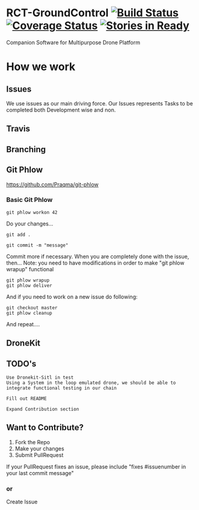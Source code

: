 # RCT-GroundControl [![Build Status](https://travis-ci.org/RCTechnologies/RCT-GroundControl.svg?branch=master)](https://travis-ci.org/RCTechnologies/RCT-GroundControl) [![Coverage Status](https://coveralls.io/repos/github/RCTechnologies/RCT-GroundControl/badge.svg?branch=master)](https://coveralls.io/github/RCTechnologies/RCT-GroundControl?branch=master) [![Stories in Ready](https://badge.waffle.io/RCTechnologies/RCT-GroundControl.png?label=ready&title=Ready)](https://waffle.io/RCTechnologies/RCT-GroundControl)

Companion Software for Multipurpose Drone Platform

# How we work
## Issues
  We use issues as our main driving force. Our Issues represents Tasks to be completed both Development wise and non.

## Travis

## Branching

## Git Phlow
  https://github.com/Praqma/git-phlow

### Basic Git Phlow
```
git phlow workon 42
```
Do your changes...
```
git add .

git commit -m "message"
```
Commit more if necessary.
When you are completely done with the issue, then...
Note: you need to have modifications in order to make "git phlow wrapup" functional
```
git phlow wrapup
git phlow deliver
```
And if you need to work on a new issue do following:
```
git checkout master
git phlow cleanup
```
And repeat....

## DroneKit

## TODO's
```
Use Dronekit-Sitl in test
Using a System in the loop emulated drone, we should be able to integrate functional testing in our chain

Fill out README

Expand Contribution section

```


## Want to Contribute?
<ol>
<li>Fork the Repo</li>
<li>Make your changes</li>
<li>Submit PullRequest</li>
</ol>

If your PullRequest fixes an issue, please include "fixes #issuenumber in your last commit message"

### or
Create Issue
